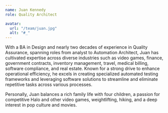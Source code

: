 ```yaml
---
name: Juan Kennedy
role: Quality Architect

avatar:
  url: "/team/juan.jpg"
  alt: "#_"
---
```


With a BA in Design and nearly two decades of experience in Quality Assurance, spanning roles from analyst to Automation Architect, Juan has cultivated expertise across diverse industries such as video games, finance, government contracts, inventory management, travel, medical billing, software compliance, and real estate. Known for a strong drive to enhance operational efficiency, he excels in creating specialized automated testing frameworks and leveraging software solutions to streamline and eliminate repetitive tasks across various processes.

Personally, Juan balances a rich family life with four children, a passion for competitive Halo and other video games, weightlifting, hiking, and a deep interest in pop culture and movies.
